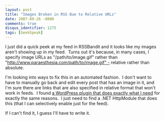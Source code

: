 ```yaml
---
layout: post
title: "Images Broken in RSS Due to Relative URLs"
date: 2007-09-26 -0800
comments: true
disqus_identifier: 1275
tags: [GeekSpeak]
---
```

I just did a quick peek at my feed in RSSBandit and it looks like my
images aren't showing up in my feed.  Turns out it's because, in many
cases, I specify image URLs as "/path/to/image.gif" rather than
"http://www.paraesthesia.com/path/to/image.gif" - relative rather than
absolute.

I'm looking into ways to fix this in an automated fashion.  I don't want
to have to manually go back and edit every post that has an image in it,
and I'm sure there are links that are also specified in relative format
that won't work in feeds.  I found [a WordPress plugin that does exactly
what I need](http://fucoder.com/code/url-absolutifier/) for exactly the
same reasons.  I just need to find a .NET HttpModule that does this
(that I can selectively enable just for the feed).

If I can't find it, I guess I'll have to write it.

